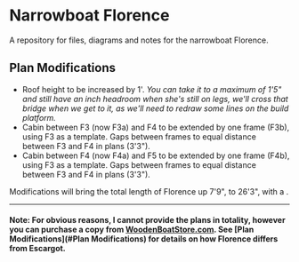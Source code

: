 # Narrowboat Florence

A repository for files, diagrams and notes for the narrowboat Florence. 

## Plan Modifications

 - Roof height to be increased by 1'. *You can take it to a maximum of 1'5" and still have an inch headroom when she's still on legs, we'll cross that bridge when we get to it, as we'll need to redraw some lines on the build platform.*  
 - Cabin between F3 (now F3a) and F4 to be extended by one frame (F3b), using F3 as a template. Gaps between frames to equal distance between F3 and F4 in plans (3'3").
 - Cabin between F4 (now F4a) and F5 to be extended by one frame (F4b), using F3 as a template. Gaps between frames to equal distance between F3 and F4 in plans (3'3").

Modifications will bring the total length of Florence up 7'9", to 26'3", with a .

----

#### Note: For obvious reasons, I cannot provide the plans in totality, however you can purchase a copy from [WoodenBoatStore.com](https://www.woodenboatstore.com/collections/canal-boat-plans/products/phil-thiels-escargot-digital). See [Plan Modifications](#Plan Modifications) for details on how Florence differs from Escargot.
